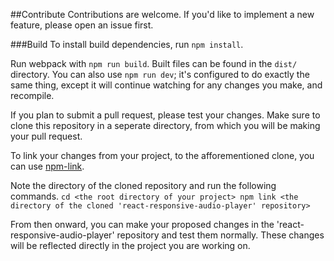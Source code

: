 ##Contribute
Contributions are welcome. If you'd like to implement a new feature, please open an issue first.

###Build
To install build dependencies, run `npm install`.

Run webpack with `npm run build`. Built files can be found in the `dist/` directory. You can also use `npm run dev`; it's configured to do exactly the same thing, except it will continue watching for any changes you make, and recompile.

If you plan to submit a pull request, please test your changes.
Make sure to clone this repository in a seperate directory, from which you will be making your pull request.

To link your changes from your project, to the afforementioned clone, you can use [npm-link](https://docs.npmjs.com/cli/link).

Note the directory of the cloned repository and run the following commands.
`cd <the root directory of your project>
npm link <the directory of the cloned 'react-responsive-audio-player' repository>`

From then onward, you can make your proposed changes in the 'react-responsive-audio-player' repository and test them normally.
These changes will be reflected directly in the project you are working on.
